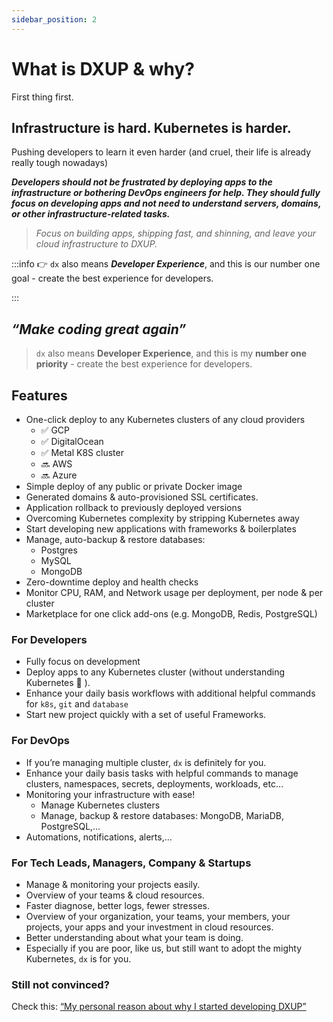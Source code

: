 ```yaml
---
sidebar_position: 2
---
```


# What is DXUP & why?

First thing first.

## Infrastructure is hard. Kubernetes is harder.

Pushing developers to learn it even harder (and cruel, their life is already really tough nowadays)

***Developers should not be frustrated by deploying apps to the infrastructure or bothering DevOps engineers for help. They should fully focus on developing apps and not need to understand servers, domains, or other infrastructure-related tasks.***

> *Focus on building apps, shipping fast, and shinning, and leave your cloud infrastructure to DXUP.*
> 

:::info
👉 `dx` also means ***Developer Experience***, and this is our number one goal - create the best experience for developers.

:::

## *“Make coding great again”*

> `dx` also means **Developer Experience**, and this is my **number one priority** - create the best experience for developers.
> 

## Features

- One-click deploy to any Kubernetes clusters of any cloud providers
    - ✅ GCP
    - ✅ DigitalOcean
    - ✅ Metal K8S cluster
    - 🔜 AWS
    - 🔜 Azure
- Simple deploy of any public or private Docker image
- Generated domains & auto-provisioned SSL certificates.
- Application rollback to previously deployed versions
- Overcoming Kubernetes complexity by stripping Kubernetes away
- Start developing new applications with frameworks & boilerplates
- Manage, auto-backup & restore databases:
    - Postgres
    - MySQL
    - MongoDB
- Zero-downtime deploy and health checks
- Monitor CPU, RAM, and Network usage per deployment, per node & per cluster
- Marketplace for one click add-ons (e.g. MongoDB, Redis, PostgreSQL)

### For Developers

- Fully focus on development
- Deploy apps to any Kubernetes cluster (without understanding Kubernetes 🤯 ).
- Enhance your daily basis workflows with additional helpful commands for `k8s`, `git` and `database`
- Start new project quickly with a set of useful Frameworks.

### For DevOps

- If you’re managing multiple cluster, `dx` is definitely for you.
- Enhance your daily basis tasks with helpful commands to manage clusters, namespaces, secrets, deployments, workloads, etc…
- Monitoring your infrastructure with ease!
    - Manage Kubernetes clusters
    - Manage, backup & restore databases: MongoDB, MariaDB, PostgreSQL,…
- Automations, notifications, alerts,…

### For Tech Leads, Managers, Company & Startups

- Manage & monitoring your projects easily.
- Overview of your teams & cloud resources.
- Faster diagnose, better logs, fewer stresses.
- Overview of your organization, your teams, your members, your projects, your apps and your investment in cloud resources.
- Better understanding about what your team is doing.
- Especially if you are poor, like us, but still want to adopt the mighty Kubernetes, `dx` is for you.

### Still not convinced?

Check this: [“My personal reason about why I started developing DXUP”](about-and-credits.md)